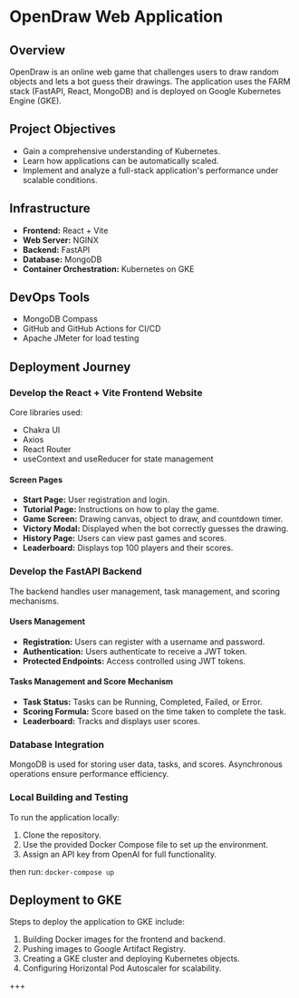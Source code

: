
OpenDraw Web Application
========================

Overview
--------

OpenDraw is an online web game that challenges users to draw random objects and lets a bot guess their drawings. The application uses the FARM stack (FastAPI, React, MongoDB) and is deployed on Google Kubernetes Engine (GKE).

Project Objectives
------------------

-   Gain a comprehensive understanding of Kubernetes.
-   Learn how applications can be automatically scaled.
-   Implement and analyze a full-stack application's performance under scalable conditions.

Infrastructure
--------------

-   **Frontend:** React + Vite
-   **Web Server:** NGINX
-   **Backend:** FastAPI
-   **Database:** MongoDB
-   **Container Orchestration:** Kubernetes on GKE

DevOps Tools
------------

-   MongoDB Compass
-   GitHub and GitHub Actions for CI/CD
-   Apache JMeter for load testing

Deployment Journey
------------------

### Develop the React + Vite Frontend Website

Core libraries used:

-   Chakra UI
-   Axios
-   React Router
-   useContext and useReducer for state management

#### Screen Pages

-   **Start Page:** User registration and login.
-   **Tutorial Page:** Instructions on how to play the game.
-   **Game Screen:** Drawing canvas, object to draw, and countdown timer.
-   **Victory Modal:** Displayed when the bot correctly guesses the drawing.
-   **History Page:** Users can view past games and scores.
-   **Leaderboard:** Displays top 100 players and their scores.

### Develop the FastAPI Backend

The backend handles user management, task management, and scoring mechanisms.

#### Users Management

-   **Registration:** Users can register with a username and password.
-   **Authentication:** Users authenticate to receive a JWT token.
-   **Protected Endpoints:** Access controlled using JWT tokens.

#### Tasks Management and Score Mechanism

-   **Task Status:** Tasks can be Running, Completed, Failed, or Error.
-   **Scoring Formula:** Score based on the time taken to complete the task.
-   **Leaderboard:** Tracks and displays user scores.

### Database Integration

MongoDB is used for storing user data, tasks, and scores. Asynchronous operations ensure performance efficiency.

### Local Building and Testing

To run the application locally:

1.  Clone the repository.
2.  Use the provided Docker Compose file to set up the environment.
3.  Assign an API key from OpenAI for full functionality.

then run: `docker-compose up`

Deployment to GKE
-----------------

Steps to deploy the application to GKE include:

1.  Building Docker images for the frontend and backend.
2.  Pushing images to Google Artifact Registry.
3.  Creating a GKE cluster and deploying Kubernetes objects.
4.  Configuring Horizontal Pod Autoscaler for scalability.



 +++
